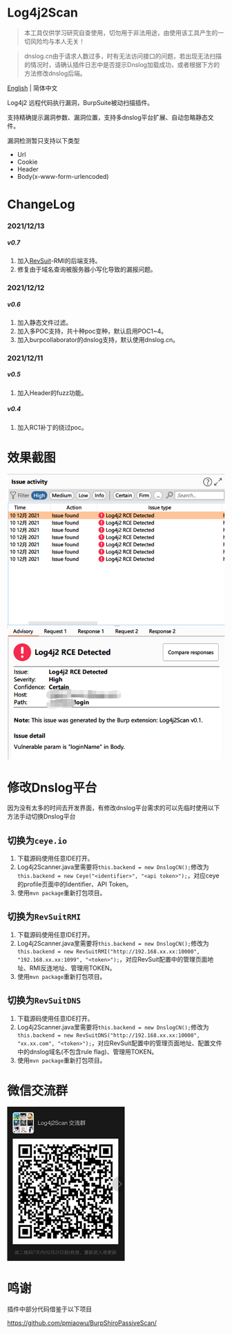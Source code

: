 # Log4j2Scan

> 本工具仅供学习研究自查使用，切勿用于非法用途，由使用该工具产生的一切风险均与本人无关！

> dnslog.cn由于请求人数过多，时有无法访问接口的问题，若出现无法扫描的情况时，请确认插件日志中是否提示Dnslog加载成功，或者根据下方的方法修改dnslog后端。

[English](./README.md) | 简体中文

Log4j2 远程代码执行漏洞，BurpSuite被动扫描插件。

支持精确提示漏洞参数、漏洞位置，支持多dnslog平台扩展、自动忽略静态文件。

漏洞检测暂只支持以下类型
- Url
- Cookie
- Header
- Body(x-www-form-urlencoded)

# ChangeLog
### 2021/12/13
##### v0.7
1. 加入[RevSuit](https://github.com/Li4n0/revsuit/)-RMI的后端支持。
2. 修复由于域名查询被服务器小写化导致的漏报问题。
### 2021/12/12
##### v0.6
1. 加入静态文件过滤。
2. 加入多POC支持，共十种poc变种，默认启用POC1~4。
3. 加入burpcollaborator的dnslog支持，默认使用dnslog.cn。
### 2021/12/11
##### v0.5
1. 加入Header的fuzz功能。
##### v0.4
1. 加入RC1补丁的绕过poc。

# 效果截图

![](screenshots/detected.png)


# 修改Dnslog平台

因为没有太多的时间去开发界面，有修改dnslog平台需求的可以先临时使用以下方法手动切换Dnslog平台

## 切换为`ceye.io`

1. 下载源码使用任意IDE打开。
2. Log4j2Scanner.java里需要将`this.backend = new DnslogCN();`修改为`this.backend = new Ceye("<identifier>", "<api token>");`，对应ceye的profile页面中的Identifier、API Token。
3. 使用`mvn package`重新打包项目。

## 切换为`RevSuitRMI`

1. 下载源码使用任意IDE打开。
2. Log4j2Scanner.java里需要将`this.backend = new DnslogCN();`修改为`this.backend = new RevSuitRMI("http://192.168.xx.xx:10000", "192.168.xx.xx:1099", "<token>");`，对应RevSuit配置中的管理页面地址、RMI反连地址、管理用TOKEN。
3. 使用`mvn package`重新打包项目。


## 切换为`RevSuitDNS`

1. 下载源码使用任意IDE打开。
2. Log4j2Scanner.java里需要将`this.backend = new DnslogCN();`修改为`this.backend = new RevSuitDNS("http://192.168.xx.xx:10000", "xx.xx.com", "<token>");`，对应RevSuit配置中的管理页面地址、配置文件中的dnslog域名(不包含rule flag)、管理用TOKEN。
3. 使用`mvn package`重新打包项目。

# 微信交流群

![](wx_group_qrcode.png)

# 鸣谢
插件中部分代码借鉴于以下项目

https://github.com/pmiaowu/BurpShiroPassiveScan/
